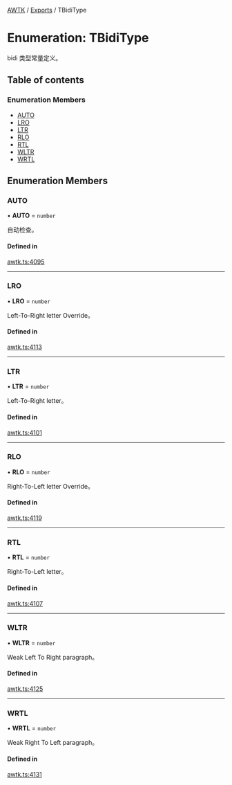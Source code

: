 [AWTK](../README.md) / [Exports](../modules.md) / TBidiType

# Enumeration: TBidiType

bidi 类型常量定义。

## Table of contents

### Enumeration Members

- [AUTO](TBidiType.md#auto)
- [LRO](TBidiType.md#lro)
- [LTR](TBidiType.md#ltr)
- [RLO](TBidiType.md#rlo)
- [RTL](TBidiType.md#rtl)
- [WLTR](TBidiType.md#wltr)
- [WRTL](TBidiType.md#wrtl)

## Enumeration Members

### AUTO

• **AUTO** = `number`

自动检查。

#### Defined in

[awtk.ts:4095](https://github.com/zlgopen/awtk-binding/blob/5d7e9b70/tools/code_gen/js/output/awtk.ts#L4095)

___

### LRO

• **LRO** = `number`

Left-To-Right letter Override。

#### Defined in

[awtk.ts:4113](https://github.com/zlgopen/awtk-binding/blob/5d7e9b70/tools/code_gen/js/output/awtk.ts#L4113)

___

### LTR

• **LTR** = `number`

Left-To-Right letter。

#### Defined in

[awtk.ts:4101](https://github.com/zlgopen/awtk-binding/blob/5d7e9b70/tools/code_gen/js/output/awtk.ts#L4101)

___

### RLO

• **RLO** = `number`

Right-To-Left letter Override。

#### Defined in

[awtk.ts:4119](https://github.com/zlgopen/awtk-binding/blob/5d7e9b70/tools/code_gen/js/output/awtk.ts#L4119)

___

### RTL

• **RTL** = `number`

Right-To-Left letter。

#### Defined in

[awtk.ts:4107](https://github.com/zlgopen/awtk-binding/blob/5d7e9b70/tools/code_gen/js/output/awtk.ts#L4107)

___

### WLTR

• **WLTR** = `number`

Weak Left To Right paragraph。

#### Defined in

[awtk.ts:4125](https://github.com/zlgopen/awtk-binding/blob/5d7e9b70/tools/code_gen/js/output/awtk.ts#L4125)

___

### WRTL

• **WRTL** = `number`

Weak Right To Left paragraph。

#### Defined in

[awtk.ts:4131](https://github.com/zlgopen/awtk-binding/blob/5d7e9b70/tools/code_gen/js/output/awtk.ts#L4131)

